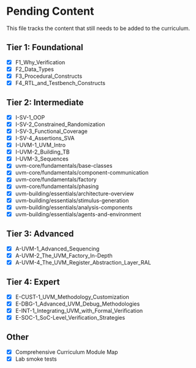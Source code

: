 # Pending Content

This file tracks the content that still needs to be added to the curriculum.

## Tier 1: Foundational

*   [x] F1_Why_Verification
*   [x] F2_Data_Types
*   [x] F3_Procedural_Constructs
*   [x] F4_RTL_and_Testbench_Constructs

## Tier 2: Intermediate

*   [x] I-SV-1_OOP
*   [x] I-SV-2_Constrained_Randomization
*   [x] I-SV-3_Functional_Coverage
*   [x] I-SV-4_Assertions_SVA
*   [x] I-UVM-1_UVM_Intro
*   [x] I-UVM-2_Building_TB
*   [x] I-UVM-3_Sequences
*   [x] uvm-core/fundamentals/base-classes
*   [x] uvm-core/fundamentals/component-communication
*   [x] uvm-core/fundamentals/factory
*   [x] uvm-core/fundamentals/phasing
*   [x] uvm-building/essentials/architecture-overview
*   [x] uvm-building/essentials/stimulus-generation
*   [x] uvm-building/essentials/analysis-components
*   [x] uvm-building/essentials/agents-and-environment

## Tier 3: Advanced

*   [x] A-UVM-1_Advanced_Sequencing
*   [x] A-UVM-2_The_UVM_Factory_In-Depth
*   [x] A-UVM-4_The_UVM_Register_Abstraction_Layer_RAL

## Tier 4: Expert

*   [x] E-CUST-1_UVM_Methodology_Customization
*   [x] E-DBG-1_Advanced_UVM_Debug_Methodologies
*   [x] E-INT-1_Integrating_UVM_with_Formal_Verification
*   [x] E-SOC-1_SoC-Level_Verification_Strategies

## Other

*   [x] Comprehensive Curriculum Module Map
*   [x] Lab smoke tests
